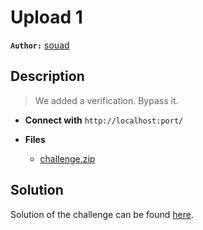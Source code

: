 # Upload 1

**`Author:`** [souad](https://github.com/SouadSEBAA)

## Description

> We added a verification. Bypass it.



- **Connect with** `http://localhost:port/`

- **Files** 
 	- [challenge.zip](challenge.zip)

## Solution
Solution of the challenge can be found [here](solution/).
